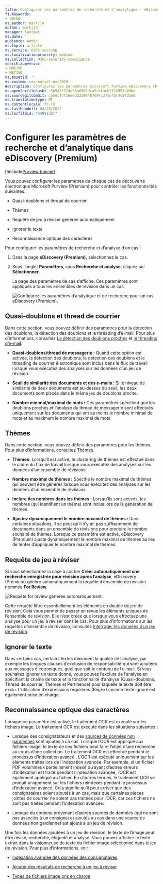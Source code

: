 ```yaml
---
title: Configurer les paramètres de recherche et d’analytique - eDiscovery (Premium)
f1.keywords:
- NOCSH
ms.author: markjjo
author: markjjo
manager: laurawi
ms.date: ''
audience: Admin
ms.topic: article
ms.service: O365-seccomp
ms.localizationpriority: medium
ms.collection: M365-security-compliance
search.appverid:
- MOE150
- MET150
ms.assetid: ''
ms.custom: seo-marvel-mar2020
description: Configurez les paramètres microsoft Purview eDiscovery (Premium) qui s’appliquent à tous les ensembles de révisions dans un cas. Cela inclut des paramètres pour l’analytique et la reconnaissance optique des caractères.
ms.openlocfilehash: c5b542f224e35a6505dca9cbfacb5f1095fa2dbe
ms.sourcegitcommit: caedcf7f16eed23596487d97c375d4bc4c8f3566
ms.translationtype: MT
ms.contentlocale: fr-FR
ms.lasthandoff: 04/20/2022
ms.locfileid: "64992301"
---
```

# <a name="configure-search-and-analytics-settings-in-ediscovery-premium"></a>Configurer les paramètres de recherche et d’analytique dans eDiscovery (Premium)

[!include[Purview banner](../includes/purview-rebrand-banner.md)]

Vous pouvez configurer les paramètres de chaque cas de découverte électronique Microsoft Purview (Premium) pour contrôler les fonctionnalités suivantes.

- Quasi-doublons et thread de courrier

- Thèmes

- Requête de jeu à réviser générée automatiquement

- Ignorer le texte

- Reconnaissance optique des caractères

Pour configurer les paramètres de recherche et d’analyse d’un cas :

1. Dans la page **eDiscovery (Premium),** sélectionnez le cas.

2. Sous l’onglet **Paramètres**, sous **Recherche et analyse**, cliquez sur **Sélectionner**.

   La page des paramètres de cas s’affiche. Ces paramètres sont appliqués à tous les ensembles de révision dans un cas.

   ![Configurez les paramètres d’analytique et de recherche pour un cas eDiscovery (Premium).](../media/AeDCaseSettings.png)

## <a name="near-duplicates-and-email-threading"></a>Quasi-doublons et thread de courrier

Dans cette section, vous pouvez définir des paramètres pour la détection des doublons, la détection des doublons et le threading d’e-mail. Pour plus d’informations, consultez [La détection des doublons proches](near-duplicate-detection-in-advanced-ediscovery.md) et [le threading d’e-mail](email-threading-in-advanced-ediscovery.md).

- **Quasi-doublons/thread de messagerie :** Quand cette option est activée, la détection des doublons, la détection des doublons et le threading de courrier électronique sont inclus dans le flux de travail lorsque vous exécutez des analyses sur les données d’un jeu de révision.

- **Seuil de similarité des documents et des e-mails :** Si le niveau de similarité de deux documents est au-dessus du seuil, les deux documents sont placés dans le même jeu de doublons proche.

- **Nombre minimal/maximal de mots :** Ces paramètres spécifient que les doublons proches et l’analyse du thread de messagerie sont effectués uniquement sur les documents qui ont au moins le nombre minimal de mots et au maximum le nombre maximal de mots.

## <a name="themes"></a>Thèmes

Dans cette section, vous pouvez définir des paramètres pour les thèmes. Pour plus d’informations, consultez [Thèmes](themes-in-advanced-ediscovery.md).

- **Thèmes:** Lorsqu’il est activé, le clustering de thèmes est effectué dans le cadre du flux de travail lorsque vous exécutez des analyses sur les données d’un ensemble de révisions.

- **Nombre maximal de thèmes :** Spécifie le nombre maximal de thèmes qui peuvent être générés lorsque vous exécutez des analyses sur les données d’un ensemble de révisions.

- **Inclure des nombres dans les thèmes :** Lorsqu’ils sont activés, les nombres (qui identifient un thème) sont inclus lors de la génération de thèmes. 

- **Ajustez dynamiquement le nombre maximal de thèmes :** Dans certaines situations, il se peut qu’il n’y ait pas suffisamment de documents dans un ensemble de révisions pour produire le nombre souhaité de thèmes. Lorsque ce paramètre est activé, eDiscovery (Premium) ajuste dynamiquement le nombre maximal de thèmes au lieu de tenter d’appliquer le nombre maximal de thèmes.

## <a name="review-set-query"></a>Requête de jeu à réviser

Si vous sélectionnez la case à cocher **Créer automatiquement une recherche enregistrée pour révision après l’analyse**, eDiscovery (Premium) génère automatiquement la requête d’ensemble de révision nommée **For Review.** 

![Requête for review générée automatiquement.](../media/AeDForReviewQuery.png)

Cette requête filtre essentiellement les éléments en double du jeu de révision. Cela vous permet de passer en revue les éléments uniques de l’ensemble de révision. Elle n’est créée que lorsque vous effectuez une analyse pour un jeu à réviser dans le cas. Pour plus d’informations sur les requêtes d’ensemble de révision, consultez [Interroger les données d’un jeu de révision](review-set-search.md).

## <a name="ignore-text"></a>Ignorer le texte

Dans certains cas, certains textes diminuent la qualité de l’analyse, par exemple les longues clauses d’exclusion de responsabilité qui sont ajoutées aux messages électroniques, quel que soit le contenu de l’e-mail. Si vous souhaitez ignorer un texte donné, vous pouvez l’exclure de l’analyse en spécifiant la chaîne de texte et la fonctionnalité d’analyse (Quasi-doublons, Thread de courrier, Thèmes et Pertinence) pour laquelle le texte doit être exclu. L’utilisation d’expressions régulières (RegEx) comme texte ignoré est également prise en charge.

## <a name="optical-character-recognition-ocr"></a>Reconnaissance optique des caractères

Lorsque ce paramètre est activé, le traitement OCR est exécuté sur les fichiers image. Le traitement OCR est exécuté dans les situations suivantes :

- Lorsque des consignatateurs et des [sources de données non gardiennes](non-custodial-data-sources.md) sont ajoutés à un cas. Lorsque l’OCR est appliqué aux fichiers image, le texte de ces fichiers peut faire l’objet d’une recherche au cours d’une collection. Le traitement OCR est effectué pendant le processus [d’indexation avancé](indexing-custodian-data.md) . L’OCR est exécuté uniquement sur les éléments traités lors de l’indexation avancée. Par exemple, si un fichier PDF volumineux partiellement indexé ou ayant d’autres erreurs d’indexation est traité pendant l’indexation avancée, l’OCR est également appliqué au fichier. En d’autres termes, le traitement OCR se produit uniquement sur les fichiers réindexés pendant le processus d’indexation avancé. Cela signifie qu’il peut arriver que des consignataires soient ajoutés à un cas, mais que certaines pièces jointes de courrier ne soient pas traitées pour l’OCR, car ces fichiers ne sont pas traités pendant l’indexation avancée.

- Lorsque du contenu provenant d’autres sources de données (qui ne sont pas associés à un consignat et ajoutés au cas dans une source de données non gardienne) est ajouté à un jeu de révision.

Une fois les données ajoutées à un jeu de révision, le texte de l’image peut être révisé, recherché, étiqueté et analysé. Vous pouvez afficher le texte extrait dans la visionneuse de texte du fichier image sélectionné dans le jeu de révision. Pour plus d’informations, voir :

- [Indexation avancée des données des consignataires](indexing-custodian-data.md)

- [Ajouter des résultats de recherche à un jeu à réviser](add-data-to-review-set.md#optical-character-recognition)

- [Types de fichiers image pris en charge](supported-filetypes-ediscovery20.md#image)
